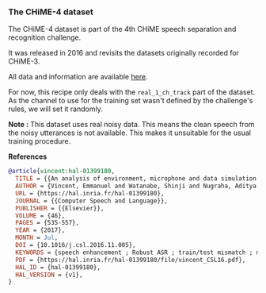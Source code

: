 ### The CHiME-4 dataset

The CHiME-4 dataset is part of the 4th CHiME speech separation and recognition challenge.

It was released in 2016 and revisits the datasets originally recorded for CHiME-3.

All data and information are available [here](http://spandh.dcs.shef.ac.uk/chime_challenge/CHiME4/index.html).

For now, this recipe only deals with the `real_1_ch_track` part of the dataset. 
As the channel to use for the training set wasn't defined by 
the challenge's rules, we will set it randomly.

**Note :**
This dataset uses real noisy data. This means the clean speech from the noisy
utterances is not available. This makes it unsuitable for the usual training 
procedure.



**References**
~~~BibTeX
@article{vincent:hal-01399180,
  TITLE = {{An analysis of environment, microphone and data simulation mismatches in robust speech recognition}},
  AUTHOR = {Vincent, Emmanuel and Watanabe, Shinji and Nugraha, Aditya Arie and Barker, Jon and Marxer, Ricard},
  URL = {https://hal.inria.fr/hal-01399180},
  JOURNAL = {{Computer Speech and Language}},
  PUBLISHER = {{Elsevier}},
  VOLUME = {46},
  PAGES = {535-557},
  YEAR = {2017},
  MONTH = Jul,
  DOI = {10.1016/j.csl.2016.11.005},
  KEYWORDS = {speech enhancement ; Robust ASR ; train/test mismatch ; microphone array},
  PDF = {https://hal.inria.fr/hal-01399180/file/vincent_CSL16.pdf},
  HAL_ID = {hal-01399180},
  HAL_VERSION = {v1},
}
~~~